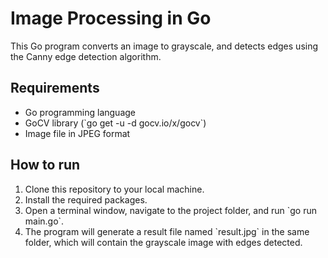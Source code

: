 <h1>Image Processing in Go</h1>
<p>This Go program converts an image to grayscale, and detects edges using the Canny edge detection algorithm.</p>
<h2>Requirements</h2>
<ul>
  <li>Go programming language</li>
  <li>GoCV library (`go get -u -d gocv.io/x/gocv`)</li>
  <li>Image file in JPEG format</li>
</ul>
<h2>How to run</h2>
<ol>
  <li>Clone this repository to your local machine.</li>
  <li>Install the required packages.</li>
  <li>Open a terminal window, navigate to the project folder, and run `go run main.go`.</li>
  <li>The program will generate a result file named `result.jpg` in the same folder, which will contain the grayscale image with edges detected.</li>
</ol>
